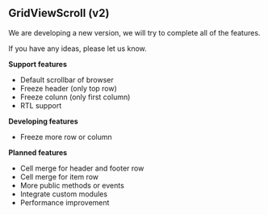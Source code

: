 ## GridViewScroll (v2)
We are developing a new version, we will try to complete all of the features.

If you have any ideas, please let us know.

**Support features**
* Default scrollbar of browser
* Freeze header (only top row)
* Freeze colunn (only first column)
* RTL support

**Developing features**
* Freeze more row or column

**Planned features**
* Cell merge for header and footer row
* Cell merge for item row
* More public methods or events
* Integrate custom modules
* Performance improvement
